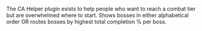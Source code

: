 The CA Helper plugin exists to help people who want to reach a combat tier but are overwhelmed where to start. Shows bosses in either alphabetical order OR routes bosses by highest total completion % per boss. 
